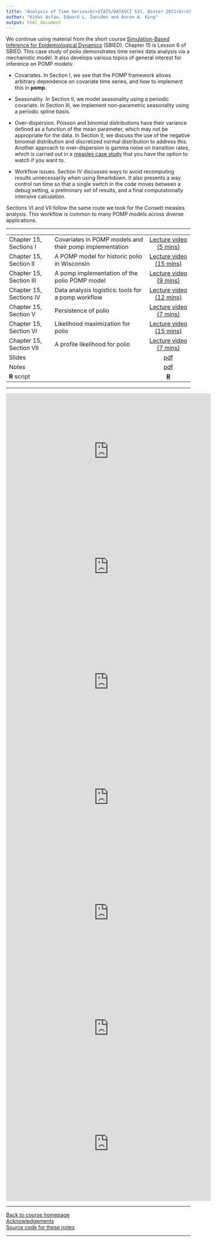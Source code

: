 ```yaml
---
title: "Analysis of Time Series<br>STATS/DATASCI 531, Winter 2021<br>Chapter 15: A case study of polio including covariates, seasonality & over-dispersion"
author: "Kidus Asfaw, Edward L. Ionides and Aaron A. King"
output: html_document
---
```


We continue using material from the short course [Simulation-Based Inference for Epidemiological Dynamics](https://kingaa.github.io/sbied/) (SBIED). Chapter 15 is Lesson 6 of SBIED. This case study of polio demonstrates time series data analysis via a mechanistic model. It also develops various topics of general interest for inference on POMP models:

* Covariates. In Section I, we see that the POMP framework allows arbitrary dependence on covariate time series, and how to implement this in **pomp**.

* Seasonality. In Section II, we model seasonality using a periodic covariate. In Section III, we implement non-parametric seasonality using a periodic spline basis.

* Over-dispersion. Poisson and binomial distributions have their variance defined as a function of the mean parameter, which may not be appropriate for the data. In Section II, we discuss the use of the negative binomial distribution and discretized normal distribution to address this. Another approach to over-dispersion is gamma noise on transition rates, which is carried out in a [measles case study](https://kingaa.github.io/sbied/measles/) that you have the option to watch if you want to.

* Workflow issues. Section IV discusses ways to avoid recomputing results unnecessarily when using Rmarkdown. It also presents a way control run time so that a single switch in the code moves between a debug setting, a preliminary set of results, and a final computationally intensive calculation.

Sections VI and VII follow the same route we took for the Consett measles analysis. This workflow is common to many POMP models across diverse applications.

---------------

| | ||
|:---------------|:---------------|:------------------------:|
| Chapter 15, Sections I | Covariates in POMP models and their pomp implementation | [Lecture video (5 mins)](https://youtu.be/TmlPMl_GkT8) | 
| Chapter 15, Section II | A POMP model for historic polio in Wisconsin | [Lecture video (15 mins)](https://youtu.be/zBPvdscwZGo) |
| Chapter 15, Section III | A pomp implementation of the polio POMP model | [Lecture video (9 mins)](https://youtu.be/FoQGr3hq5Xk) |
| Chapter 15, Sections IV | Data analysis logistics: tools for a pomp workflow | [Lecture video (12 mins)](https://youtu.be/-Qr8Dzgfyww) |
| Chapter 15, Section V | Persistence of polio | [Lecture video (7 mins)](https://youtu.be/13KBab1MnbU) |
| Chapter 15, Section VI | Likelihood maximization for polio | [Lecture video (15 mins)](https://youtu.be/xGi9WLUwKWg) |
| Chapter 15, Section VII | A profile likelihood for polio | [Lecture video (7 mins)](https://youtu.be/O2OMIPukzVI) |
| Slides  | | [pdf](https://kingaa.github.io/sbied/polio/slides.pdf) |
| Notes   | | [pdf](https://kingaa.github.io/sbied/polio/notes.pdf) |
| **R** script  | | [**R**](https://kingaa.github.io/sbied/polio/main.R)                                                                   |
-----------


<iframe width="560" height="315" src="https://www.youtube.com/embed/TmlPMl_GkT8" frameborder="0" allow="accelerometer; autoplay; clipboard-write; encrypted-media; gyroscope; picture-in-picture" allowfullscreen></iframe>

<iframe width="560" height="315" src="https://www.youtube.com/embed/zBPvdscwZGo" frameborder="0" allow="accelerometer; autoplay; clipboard-write; encrypted-media; gyroscope; picture-in-picture" allowfullscreen></iframe>

<iframe width="560" height="315" src="https://www.youtube.com/embed/FoQGr3hq5Xk" frameborder="0" allow="accelerometer; autoplay; clipboard-write; encrypted-media; gyroscope; picture-in-picture" allowfullscreen></iframe>

<iframe width="560" height="315" src="https://www.youtube.com/embed/-Qr8Dzgfyww" frameborder="0" allow="accelerometer; autoplay; clipboard-write; encrypted-media; gyroscope; picture-in-picture" allowfullscreen></iframe>

<iframe width="560" height="315" src="https://www.youtube.com/embed/13KBab1MnbU" frameborder="0" allow="accelerometer; autoplay; clipboard-write; encrypted-media; gyroscope; picture-in-picture" allowfullscreen></iframe>

<iframe width="560" height="315" src="https://www.youtube.com/embed/xGi9WLUwKWg" frameborder="0" allow="accelerometer; autoplay; clipboard-write; encrypted-media; gyroscope; picture-in-picture" allowfullscreen></iframe>

<iframe width="560" height="315" src="https://www.youtube.com/embed/O2OMIPukzVI" frameborder="0" allow="accelerometer; autoplay; clipboard-write; encrypted-media; gyroscope; picture-in-picture" allowfullscreen></iframe>

----------------------

[Back to course homepage](../index.html)  
[Acknowledgements](../acknowledge.html)  
[Source code for these notes](http://github.com/kingaa/sbied/tree/master/mif)


----------------------
